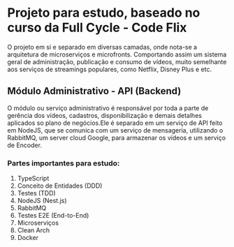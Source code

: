 # Projeto para estudo, baseado no curso da Full Cycle - Code Flix
O projeto em si e separado em diversas camadas, onde nota-se a arquitetura de microserviços e microfronts. Comportando assim um sistema geral de administração, publicação e consumo de vídeos, muito semelhante aos serviços de streamings populares, como Netflix, Disney Plus e etc.

## Módulo Administrativo - API (Backend)
O módulo ou serviço administrativo é responsável por toda a parte de gerência dos vídeos, cadastros, disponibilização e demais detalhes aplicados so plano de negócios.Ele é separado em um serviço de API feito em NodeJS, que se comunica com um serviço de mensageria, utilizando o RabbitMQ, um server cloud Google, para armazenar os vídeos e um serviço de Encoder.

### Partes importantes para estudo:
1. TypeScript
2. Conceito de Entidades (DDD)
3. Testes (TDD)
4. NodeJS (Nest.js)
5. RabbitMQ
6. Testes E2E (End-to-End)
7. Microserviços
8. Clean Arch
9. Docker